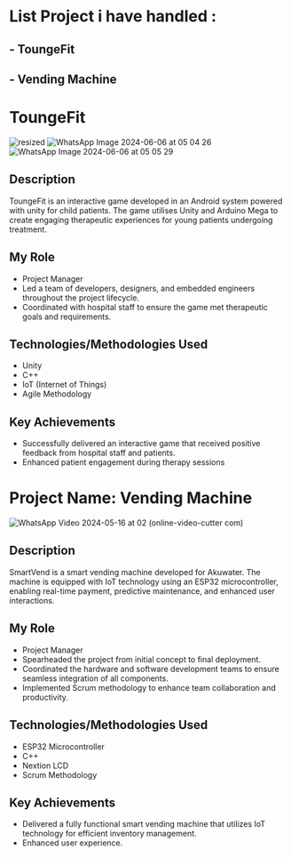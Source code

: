 # List Project i have handled :

## - ToungeFit
## - Vending Machine


# ToungeFit

![resized](https://github.com/menggiGit33/Project-List/assets/72879614/c55fd325-a948-4a4c-92ac-ccfd3156f13b)
![WhatsApp Image 2024-06-06 at 05 04 26](https://github.com/menggiGit33/Project-List/assets/72879614/7ab79e14-e82f-4c42-8ae6-ee91ee9aab48)
![WhatsApp Image 2024-06-06 at 05 05 29](https://github.com/menggiGit33/Project-List/assets/72879614/a850d6b2-84e7-4515-9222-a82dcfda83c0)



## Description
ToungeFit is an interactive game developed in an Android system powered with unity for child patients. The game utilises Unity and Arduino Mega to create engaging therapeutic experiences for young patients undergoing treatment.

## My Role
- Project Manager
- Led a team of developers, designers, and embedded engineers throughout the project lifecycle.
- Coordinated with hospital staff to ensure the game met therapeutic goals and requirements.

## Technologies/Methodologies Used
- Unity
- C++
- IoT (Internet of Things)
- Agile Methodology

## Key Achievements
- Successfully delivered an interactive game that received positive feedback from hospital staff and patients.
- Enhanced patient engagement during therapy sessions


# Project Name: Vending Machine
![WhatsApp Video 2024-05-16 at 02 (online-video-cutter com)](https://github.com/menggiGit33/Project-List/assets/72879614/6cfc6bd8-9d75-4977-88bd-f4648fcd46aa)

## Description
SmartVend is a smart vending machine developed for Akuwater. The machine is equipped with IoT technology using an ESP32 microcontroller, enabling real-time payment, predictive maintenance, and enhanced user interactions.

## My Role
- Project Manager
- Spearheaded the project from initial concept to final deployment.
- Coordinated the hardware and software development teams to ensure seamless integration of all components.
- Implemented Scrum methodology to enhance team collaboration and productivity.

## Technologies/Methodologies Used
- ESP32 Microcontroller
- C++
- Nextion LCD
- Scrum Methodology

## Key Achievements
- Delivered a fully functional smart vending machine that utilizes IoT technology for efficient inventory management.
- Enhanced user experience.
